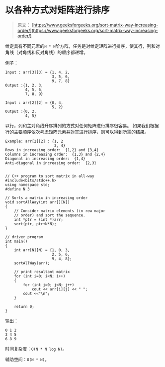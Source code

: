 # 以各种方式对矩阵进行排序

> 原文： [https://www.geeksforgeeks.org/sort-matrix-way-increasing-order/](https://www.geeksforgeeks.org/sort-matrix-way-increasing-order/)

给定具有不同元素的`N * N`阶方阵，任务是对给定矩阵进行排序，使其行，列和对角线（对角线和反对角线）的顺序都递增。

例子：

```
Input : arr[3][3] = {1, 4, 2,
                     3, 5, 6,
                     9, 7, 8}
Output :{1, 2, 3,
         4, 5, 6,
         7, 8, 9}

Input : arr[2][2] = {0, 4,
                     5, 2}                    
Output :{0, 2,
         4, 5}

```



以行，列和主对角线升序排列的方式对任何矩阵进行排序很容易。 如果我们根据行的主要顺序依次考虑矩阵元素并对其进行排序，则可以得到所需的结果。

```
Example: arr[2][2] : {1, 2
                      3, 4}
Rows in increasing order:  {1,2} and {3,4}
Columns in increasing order:  {1,3} and {2,4}
Diagonal in increasing order:  {1,4}
Anti-diagonal in increasing order:  {2,3}

```

```

// C++ program to sort matrix in all-way 
#include<bits/stdc++.h> 
using namespace std; 
#define N 3 

// Sorts a matrix in increasing order 
void sortAllWay(int arr[][N]) 
{ 
    // Consider matrix elements (in row major 
    // order) and sort the sequence. 
    int *ptr = (int *)arr; 
    sort(ptr, ptr+N*N); 
} 

// driver program 
int main() 
{ 
    int arr[N][N] = {1, 0, 3, 
                     2, 5, 6, 
                     9, 4, 8}; 
    sortAllWay(arr); 

    // print resultant matrix 
    for (int i=0; i<N; i++) 
    { 
        for (int j=0; j<N; j++) 
            cout << arr[i][j] << " "; 
        cout <<"\n"; 
    } 

    return 0; 
} 

```

输出：

```
0 1 2 
3 4 5 
6 8 9

```

时间复杂度：`O(N * N log N)`。

辅助空间：`O(N * N)`。



